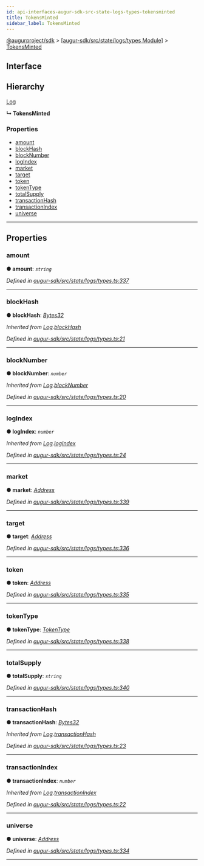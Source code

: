 ```yaml
---
id: api-interfaces-augur-sdk-src-state-logs-types-tokensminted
title: TokensMinted
sidebar_label: TokensMinted
---
```


[@augurproject/sdk](api-readme.md) > [[augur-sdk/src/state/logs/types Module]](api-modules-augur-sdk-src-state-logs-types-module.md) > [TokensMinted](api-interfaces-augur-sdk-src-state-logs-types-tokensminted.md)

## Interface

## Hierarchy

 [Log](api-interfaces-augur-sdk-src-state-logs-types-log.md)

**↳ TokensMinted**

### Properties

* [amount](api-interfaces-augur-sdk-src-state-logs-types-tokensminted.md#amount)
* [blockHash](api-interfaces-augur-sdk-src-state-logs-types-tokensminted.md#blockhash)
* [blockNumber](api-interfaces-augur-sdk-src-state-logs-types-tokensminted.md#blocknumber)
* [logIndex](api-interfaces-augur-sdk-src-state-logs-types-tokensminted.md#logindex)
* [market](api-interfaces-augur-sdk-src-state-logs-types-tokensminted.md#market)
* [target](api-interfaces-augur-sdk-src-state-logs-types-tokensminted.md#target)
* [token](api-interfaces-augur-sdk-src-state-logs-types-tokensminted.md#token)
* [tokenType](api-interfaces-augur-sdk-src-state-logs-types-tokensminted.md#tokentype)
* [totalSupply](api-interfaces-augur-sdk-src-state-logs-types-tokensminted.md#totalsupply)
* [transactionHash](api-interfaces-augur-sdk-src-state-logs-types-tokensminted.md#transactionhash)
* [transactionIndex](api-interfaces-augur-sdk-src-state-logs-types-tokensminted.md#transactionindex)
* [universe](api-interfaces-augur-sdk-src-state-logs-types-tokensminted.md#universe)

---

## Properties

<a id="amount"></a>

###  amount

**● amount**: *`string`*

*Defined in [augur-sdk/src/state/logs/types.ts:337](https://github.com/AugurProject/augur/blob/0787bf1a23/packages/augur-sdk/src/state/logs/types.ts#L337)*

___
<a id="blockhash"></a>

###  blockHash

**● blockHash**: *[Bytes32](api-modules-augur-sdk-src-state-logs-types-module.md#bytes32)*

*Inherited from [Log](api-interfaces-augur-sdk-src-state-logs-types-log.md).[blockHash](api-interfaces-augur-sdk-src-state-logs-types-log.md#blockhash)*

*Defined in [augur-sdk/src/state/logs/types.ts:21](https://github.com/AugurProject/augur/blob/0787bf1a23/packages/augur-sdk/src/state/logs/types.ts#L21)*

___
<a id="blocknumber"></a>

###  blockNumber

**● blockNumber**: *`number`*

*Inherited from [Log](api-interfaces-augur-sdk-src-state-logs-types-log.md).[blockNumber](api-interfaces-augur-sdk-src-state-logs-types-log.md#blocknumber)*

*Defined in [augur-sdk/src/state/logs/types.ts:20](https://github.com/AugurProject/augur/blob/0787bf1a23/packages/augur-sdk/src/state/logs/types.ts#L20)*

___
<a id="logindex"></a>

###  logIndex

**● logIndex**: *`number`*

*Inherited from [Log](api-interfaces-augur-sdk-src-state-logs-types-log.md).[logIndex](api-interfaces-augur-sdk-src-state-logs-types-log.md#logindex)*

*Defined in [augur-sdk/src/state/logs/types.ts:24](https://github.com/AugurProject/augur/blob/0787bf1a23/packages/augur-sdk/src/state/logs/types.ts#L24)*

___
<a id="market"></a>

###  market

**● market**: *[Address](api-modules-augur-sdk-src-state-logs-types-module.md#address)*

*Defined in [augur-sdk/src/state/logs/types.ts:339](https://github.com/AugurProject/augur/blob/0787bf1a23/packages/augur-sdk/src/state/logs/types.ts#L339)*

___
<a id="target"></a>

###  target

**● target**: *[Address](api-modules-augur-sdk-src-state-logs-types-module.md#address)*

*Defined in [augur-sdk/src/state/logs/types.ts:336](https://github.com/AugurProject/augur/blob/0787bf1a23/packages/augur-sdk/src/state/logs/types.ts#L336)*

___
<a id="token"></a>

###  token

**● token**: *[Address](api-modules-augur-sdk-src-state-logs-types-module.md#address)*

*Defined in [augur-sdk/src/state/logs/types.ts:335](https://github.com/AugurProject/augur/blob/0787bf1a23/packages/augur-sdk/src/state/logs/types.ts#L335)*

___
<a id="tokentype"></a>

###  tokenType

**● tokenType**: *[TokenType](api-enums-augur-sdk-src-state-logs-types-tokentype.md)*

*Defined in [augur-sdk/src/state/logs/types.ts:338](https://github.com/AugurProject/augur/blob/0787bf1a23/packages/augur-sdk/src/state/logs/types.ts#L338)*

___
<a id="totalsupply"></a>

###  totalSupply

**● totalSupply**: *`string`*

*Defined in [augur-sdk/src/state/logs/types.ts:340](https://github.com/AugurProject/augur/blob/0787bf1a23/packages/augur-sdk/src/state/logs/types.ts#L340)*

___
<a id="transactionhash"></a>

###  transactionHash

**● transactionHash**: *[Bytes32](api-modules-augur-sdk-src-state-logs-types-module.md#bytes32)*

*Inherited from [Log](api-interfaces-augur-sdk-src-state-logs-types-log.md).[transactionHash](api-interfaces-augur-sdk-src-state-logs-types-log.md#transactionhash)*

*Defined in [augur-sdk/src/state/logs/types.ts:23](https://github.com/AugurProject/augur/blob/0787bf1a23/packages/augur-sdk/src/state/logs/types.ts#L23)*

___
<a id="transactionindex"></a>

###  transactionIndex

**● transactionIndex**: *`number`*

*Inherited from [Log](api-interfaces-augur-sdk-src-state-logs-types-log.md).[transactionIndex](api-interfaces-augur-sdk-src-state-logs-types-log.md#transactionindex)*

*Defined in [augur-sdk/src/state/logs/types.ts:22](https://github.com/AugurProject/augur/blob/0787bf1a23/packages/augur-sdk/src/state/logs/types.ts#L22)*

___
<a id="universe"></a>

###  universe

**● universe**: *[Address](api-modules-augur-sdk-src-state-logs-types-module.md#address)*

*Defined in [augur-sdk/src/state/logs/types.ts:334](https://github.com/AugurProject/augur/blob/0787bf1a23/packages/augur-sdk/src/state/logs/types.ts#L334)*

___

